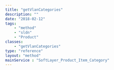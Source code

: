 ```yaml
---
title: "getVlanCategories"
description: ""
date: "2018-02-12"
tags:
    - "method"
    - "sldn"
    - "Product"
classes:
    - "getVlanCategories"
type: "reference"
layout: "method"
mainService : "SoftLayer_Product_Item_Category"
---
```


